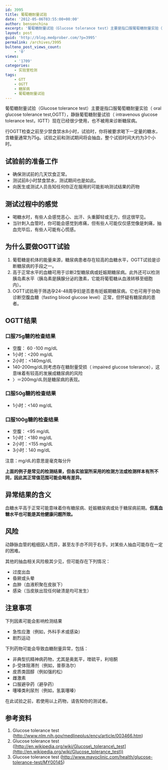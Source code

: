 ```yaml
---
id: 3995
title: 葡萄糖耐量试验
date: '2012-05-06T03:55:00+00:00'
author: bensonchina
excerpt: '葡萄糖耐量试验（Glucose tolerance test）主要是指口服葡萄糖耐量实验（ oral glucose tolerance test,OGTT），静脉葡萄糖耐量试验（ intravenous glucose tolerance test，IGTT）现在已经很少使用，也不被用来诊断糖尿病。'
layout: post
guid: 'http://blog.medprober.com/?p=3995'
permalink: /archives/3995
bulteno_post_views_count:
    - '0'
views:
    - '1709'
categories:
    - 实验室检测
tags:
    - GTT
    - OGTT
    - 糖尿病
    - 葡萄糖耐量试验
---
```


葡萄糖耐量试验（Glucose tolerance test）主要是指口服葡萄糖耐量实验（ oral glucose tolerance test,OGTT），静脉葡萄糖耐量试验（ intravenous glucose tolerance test，IGTT）现在已经很少使用，也不被用来诊断糖尿病。

行OGTT检查之前至少禁食禁水8小时，试验时，你将被要求喝下一定量的糖水，含糖量通常为75g。试验之前和测试期间将会抽血，整个试验时间大约为3个小时。

## 试验前的准备工作

- 确保测试前的几天饮食正常。
- 测试前8小时禁食禁水，测试期间也是如此。
- 向医生或测试人员告知任何你正在服用的可能影响测试结果的药物

## 测试过程中的感觉

- 喝糖水时，有些人会感觉恶心、出汗、头重脚轻或无力，但这很罕见。
- 当针刺入血管时，你可能会感觉到疼痛，但有些人可能仅仅感觉像是刺痛，抽血完毕后，有些人可能有心慌感。

## 为什么要做OGTT试验

1. 葡萄糖是机体的能量来源，糖尿病患者存在较高的血糖水平，OGTT试验是诊断糖尿病的手段之一。
2. 高于正常水平的血糖可用于诊断2型糖尿病或妊娠期糖尿病。此外还可以检测胰岛素水平（胰岛素是胰腺分泌的激素，它能将葡萄糖从血液转移至细胞内）。
3. OGTT试验用于筛选孕24-48周孕妇是否患有妊娠期糖尿病。它也可用于协助诊断空腹血糖（fasting blood glucose level）正常，但怀疑有糖尿病的患者。

## OGTT结果

### 口服75g糖的检查结果

- 空腹： 60 -100 mg/dL
- 1小时：&lt;200 mg/dL
- 2小时：&lt;140mg/dL
- 140-200mg/dL则考虑存在糖耐量受损（ impaired glucose tolerance），这意味着有较高的发展成糖尿病的风险
- 〉＝200mg/dL则是糖尿病的表现。

### 口服50g糖的检查结果

- 1小时：&lt;140 mg/dL

### 口服100g糖的检查结果

- 空腹： &lt;95 mg/dL
- 1小时：&lt;180 mg/dL
- 2小时：&lt;155 mg/dL
- 3小时：140 mg/dL

注意：mg/dL的意思是毫克每分升

**上面的例子是常见的检测结果，但各实验室所采用的检测方法或检测样本有所不同，因此其正常值范围可能会略有差异。**

## 异常结果的含义

血糖水平高于正常可能意味着你有糖尿病、妊娠糖尿病或处于糖尿病前期。**但高血糖水平也可能是其他健康问题所致。**

## 风险

动静脉血管的粗细因人而异，甚至左手亦不同于右手。对某些人抽血可能存在一定的困难。

其他的抽血相关风险极其少见，但可能存在下列情况：

- 过度出血
- 昏厥或头晕
- 血肿（血液积聚在皮肤下）
- 感染（当皮肤出现任何破溃是均可发生）

## 注意事项

下列因素可能会影响检测结果

- 急性应激（例如，外科手术或感染）
- 剧烈运动

下列药物可能会导致血糖耐量异常，包括：

- 非典型抗精神病药物，尤其是奥氮平，喹硫平，利培酮
- β-受体阻滞剂（例如，普萘洛尔）
- 皮质类固醇（例如强的松）
- 雌激素
- 口服避孕药（避孕药）
- 噻嗪类利尿剂（例如，氢氯噻嗪）

在此试验之前，若使用以上药物，请告知你的测试者。

## 参考资料

1. Glucose tolerance test (<http://www.nlm.nih.gov/medlineplus/ency/article/003466.htm>)
2. Glucose tolerance test ([http://en.wikipedia.org/wiki/Glucose\_tolerance\_test](http://en.wikipedia.org/wiki/Glucose_tolerance_test))
3. Glucose tolerance test (<http://www.mayoclinic.com/health/glucose-tolerance-test/MY00145>)